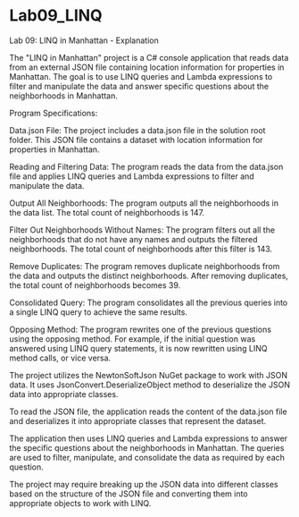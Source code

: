 # Lab09_LINQ

Lab 09: LINQ in Manhattan - Explanation

The "LINQ in Manhattan" project is a C# console application that reads data from an external JSON file containing location information for properties in Manhattan. The goal is to use LINQ queries and Lambda expressions to filter and manipulate the data and answer specific questions about the neighborhoods in Manhattan.

Program Specifications:

Data.json File: The project includes a data.json file in the solution root folder. This JSON file contains a dataset with location information for properties in Manhattan.

Reading and Filtering Data: The program reads the data from the data.json file and applies LINQ queries and Lambda expressions to filter and manipulate the data.

Output All Neighborhoods: The program outputs all the neighborhoods in the data list. The total count of neighborhoods is 147.

Filter Out Neighborhoods Without Names: The program filters out all the neighborhoods that do not have any names and outputs the filtered neighborhoods. The total count of neighborhoods after this filter is 143.

Remove Duplicates: The program removes duplicate neighborhoods from the data and outputs the distinct neighborhoods. After removing duplicates, the total count of neighborhoods becomes 39.

Consolidated Query: The program consolidates all the previous queries into a single LINQ query to achieve the same results.

Opposing Method: The program rewrites one of the previous questions using the opposing method. For example, if the initial question was answered using LINQ query statements, it is now rewritten using LINQ method calls, or vice versa.

The project utilizes the NewtonSoftJson NuGet package to work with JSON data. It uses JsonConvert.DeserializeObject method to deserialize the JSON data into appropriate classes.

To read the JSON file, the application reads the content of the data.json file and deserializes it into appropriate classes that represent the dataset.

The application then uses LINQ queries and Lambda expressions to answer the specific questions about the neighborhoods in Manhattan. The queries are used to filter, manipulate, and consolidate the data as required by each question.

The project may require breaking up the JSON data into different classes based on the structure of the JSON file and converting them into appropriate objects to work with LINQ.
